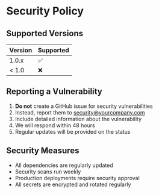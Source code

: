 # Security Policy

## Supported Versions

| Version | Supported          |
| ------- | ------------------ |
| 1.0.x   | :white_check_mark: |
| < 1.0   | :x:                |

## Reporting a Vulnerability

1. **Do not** create a GitHub issue for security vulnerabilities
2. Instead, report them to security@yourcompany.com
3. Include detailed information about the vulnerability
4. We will respond within 48 hours
5. Regular updates will be provided on the status

## Security Measures

- All dependencies are regularly updated
- Security scans run weekly
- Production deployments require security approval
- All secrets are encrypted and rotated regularly
